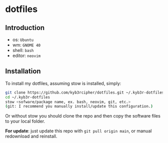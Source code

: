 # dotfiles

## Introduction

- os: `Ubuntu`
- wm: `GNOME 40`
- shell: `bash`
- editor: `neovim`

## Installation
To install my dotfiles, assuming stow is installed, simply:
```bash
git clone https://github.com/kyb3rcipher/dotfiles.git ~/.kyb3r-dotfiles
cd ~/.kyb3r-dotfiles
stow <sofware/package name, ex. bash, neovim, git, etc.>
(git: I recommend you manually install/update this configuration.)
```
Or without stow you should clone the repo and then copy the software files to your local folder.<br>

**For update**: just update this repo with `git pull origin main`, or manual redownload and reinstall.

